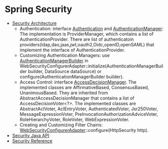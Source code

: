 # Spring Security
- [Security Architecture](https://spring.io/guides/topicals/spring-security-architecture)
    - Authentication: interface [Authentication](https://docs.spring.io/spring-security/site/docs/current/api/org/springframework/security/core/Authentication.html) and [AuthenticationManager](https://docs.spring.io/spring-security/site/docs/current/api/org/springframework/security/authentication/AuthenticationManager.html): The implementation is ProviderManager, which contains a list of AuthenticationProvider. There are list of authenticatoin providers(ldap,dao,jaas,jwt,oauth2,Oidc,openID,openSAML) that implement the interface of AuthenticationProvider.
    - Customizing Authentication Managers: use [AuthenticationManagerBuilder](https://docs.spring.io/spring-security/site/docs/current/api/org/springframework/security/config/annotation/authentication/builders/AuthenticationManagerBuilder.html) in  WebSecurityConfigurerAdapter::initialize(AuthenticationManagerBuilder builder, DataSource dataSource) or configure(AuthenticationManagerBuilder builder).
    - Access Control: interface [AccessDecisionManager](https://docs.spring.io/spring-security/site/docs/current/api/org/springframework/security/access/AccessDecisionManager.html). The implemented classes are  AffirmativeBased, ConsensusBased, UnanimousBased. They are inherited from AbstractAccessDecisionManager that contains a list of AccessDecisionVoter<?>. The implemented classes are AbstractAclVoter, AclEntryVoter, AuthenticatedVoter, Jsr250Voter, MessageExpressionVoter, PreInvocationAuthorizationAdviceVoter, RoleHierarchyVoter, RoleVoter, WebExpressionVoter.
    - Creating and Customizing Filter Chains: [WebSecurityConfigurerAdapter](https://docs.spring.io/spring-security/site/docs/current/api/org/springframework/security/config/annotation/web/configuration/WebSecurityConfigurerAdapter.html)::configure(HttpSecurity http).
- [Security Java API](https://docs.spring.io/spring-security/site/docs/current/api/)
- [Security Reference](https://docs.spring.io/spring-security/site/docs/5.2.2.BUILD-SNAPSHOT/reference/htmlsingle/)
